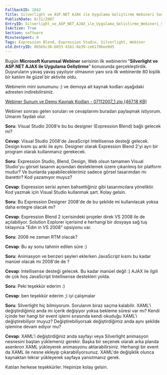 ```yaml
---
FallbackID: 1842
Title: Silverlight ve ASP.NET AJAX ile Uygulama Geliştirme Webineri Sonrasında
PublishDate: 8/11/2007
EntryID: Silverlight_ve_ASP_NET_AJAX_ile_Uygulama_Gelistirme_Webineri_Sonrasinda
IsActive: True
Section: software
MinutesSpent: 0
Tags: Expression Blend, Expression Studio, Silverlight, Webiner
old.EntryID: 8b565c36-b033-41b1-8e39-ce6170bee9d5
---
```

Bugün **Microsoft Kurumsal Webiner** serisinin ilk webinerini
"**Silverlight ve ASP.NET AJAX ile Uygulama Geliştirme**" konusunda
gerçekleştirdik. Duyuruların yavaş yavaş yayılıyor olmasının yanı sıra
ilk webinerde 80 kişilik bir katılım ile güzel bir aktivite oldu.

Webinerin mini sunumunu :) ve demoya ait kaynak kodları aşağıdaki
adresten indirebilirsiniz.

[Webiner Sunum ve Demo Kaynak Kodları - 07112007\_1.zip (467.18
KB)](media/Silverlight_ve_ASP_NET_AJAX_ile_Uygulama_Gelistirme_Webineri_Sonrasinda/07112007_1.zip)

Webiner sonrası gelen soruları ve cevaplarımı buradan paylaşmak
istiyorum. Umarım faydalı olur.

**Soru**: Visual Studio 2008'e bu bu designer (Expression Blend) bağlı
gelecek mi?

**Cevap**: Visual Studio 2008'de JavaScript Intellisense desteği
gelecek. Design kısmı şu anki ile aynı. Designer olarak Expression Blend
2'yi ayrı bir program olarak kullanmanız gerekecek.

**Soru**: Expression Studio, Blend, Design, Web olsun tamamen Visual
Studio'yu görsel tasarım açısından desteklemek üzere çıkarılmış bir
platform mudur? Ve bunlarda yapabileceklerimiz sadece görsel tasarımdan
mı ibarettir? Kod yazamıyor muyuz?

**Cevap**: Expression serisi aynen bahsettiğiniz gibi tasarımcılara
yöneliktir. Kod yazmak için Visual Studio kullanmak şart. Kolay gelsin.

**Soru**: Bu Expression Designer 2008'de de bu şekilde mi kullanılacak
yoksa daha entegre olacak mı?

**Cevap**: Expression Blend 2 içerisindeki projeler direk VS 2008 ile de
açılabiliyor. Solution Explorer içerisind e herhangi bir dosyaya sağ tuş
tıklayınca "Edin in VS 2008" opsiyonu var.

**Soru**: 2008 ne zaman RTM olacak?

**Cevap**: Bu ay sonu tahmin edilen süre :)

**Soru**: Animasyon ve benzeri şeyleri eklerken JavaScript kısmı bu
kadar manüel olacak mı 2008'de de ?

**Cevap**: Intellisense desteği gelecek. Bu kadar manüel değil :) AJAX
ile ilgili de çok hoş JavaScript Intellisense destekleri yolda.

**Soru**: Peki teşekkür ederim :)

**Cevap**: ben teşekkür ederim ;) iyi çalışmalar

**Soru**: Silverlight hiç bilmiyorum. Sorularım biraz saçma kalabilir.
XAML'i değiştirdiğimiz anda mı içerik değişiyor yoksa bekleme süresi var
mı? Kendi içinde her hangi bir event işlemi sırasında kendi okuduğu
XAML'i değiştirebiliyor muyuz? Değiştirebiliyorsak değiştirdiğimiz anda
aynı şekilde işlemine devam ediyor mu?

**Cevap**: XAML'i değiştirdiğiniz anda sayfayı veya Silverlight
animasyon nesnesini baştan yüklemeniz gerekir. Başka bir seçenek olarak
arka planda asenkron XAML yükleyerek animasyonu aktarabilirsiniz.
Herhangi bir event da XAML ile nesne ekleyip çıkarabiliyorsunuz. XAML'de
değişiklik olunca kaynaktan tekrar yükleyerek sayfaya yansıtmanız gerek.

Katılan herkese teşekkürler. Hepinize kolay gelsin.


